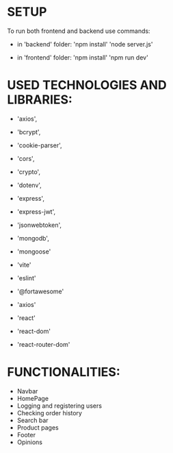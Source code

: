 # SETUP

To run both frontend and backend use commands:

* in 'backend' folder:
    'npm install'
    'node server.js'

* in 'frontend' folder:
    'npm install'
    'npm run dev'

# USED TECHNOLOGIES AND LIBRARIES:
* 'axios',
* 'bcrypt',
* 'cookie-parser',
* 'cors',
* 'crypto',
* 'dotenv',
* 'express',
* 'express-jwt',
* 'jsonwebtoken',
* 'mongodb',
* 'mongoose'

* 'vite'
* 'eslint'
* '@fortawesome'
* 'axios'
* 'react'
* 'react-dom'
* 'react-router-dom'


# FUNCTIONALITIES:

* Navbar
* HomePage
* Logging and registering users
* Checking order history
* Search bar
* Product pages
* Footer
* Opinions

